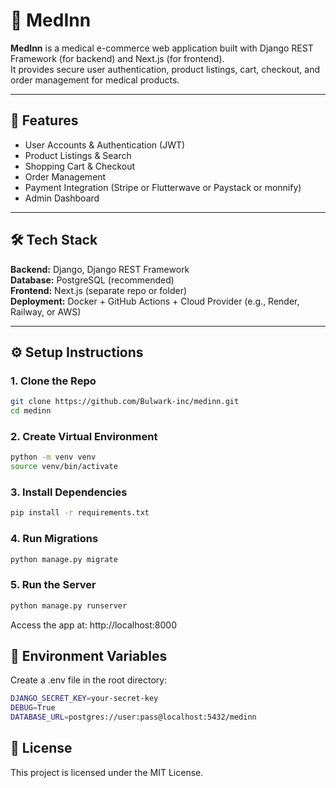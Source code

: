 # 🏥 MedInn

**MedInn** is a medical e-commerce web application built with Django REST Framework (for backend) and Next.js (for frontend).  
It provides secure user authentication, product listings, cart, checkout, and order management for medical products.

---

## 🚀 Features
- User Accounts & Authentication (JWT)
- Product Listings & Search
- Shopping Cart & Checkout
- Order Management
- Payment Integration (Stripe or Flutterwave or Paystack or monnify)
- Admin Dashboard

---

## 🛠️ Tech Stack
**Backend:** Django, Django REST Framework  
**Database:** PostgreSQL (recommended)  
**Frontend:** Next.js (separate repo or folder)  
**Deployment:** Docker + GitHub Actions + Cloud Provider (e.g., Render, Railway, or AWS)

---

## ⚙️ Setup Instructions

### 1. Clone the Repo
```bash
git clone https://github.com/Bulwark-inc/medinn.git
cd medinn
```

### 2. Create Virtual Environment
```bash
python -m venv venv
source venv/bin/activate
```

### 3. Install Dependencies
```bash
pip install -r requirements.txt
```

### 4. Run Migrations
``` bash
python manage.py migrate
```

### 5. Run the Server
```bash
python manage.py runserver
```

Access the app at: http://localhost:8000


## 🧩 Environment Variables

Create a .env file in the root directory:

```bash
DJANGO_SECRET_KEY=your-secret-key
DEBUG=True
DATABASE_URL=postgres://user:pass@localhost:5432/medinn
```

## 🧾 License

This project is licensed under the MIT License.